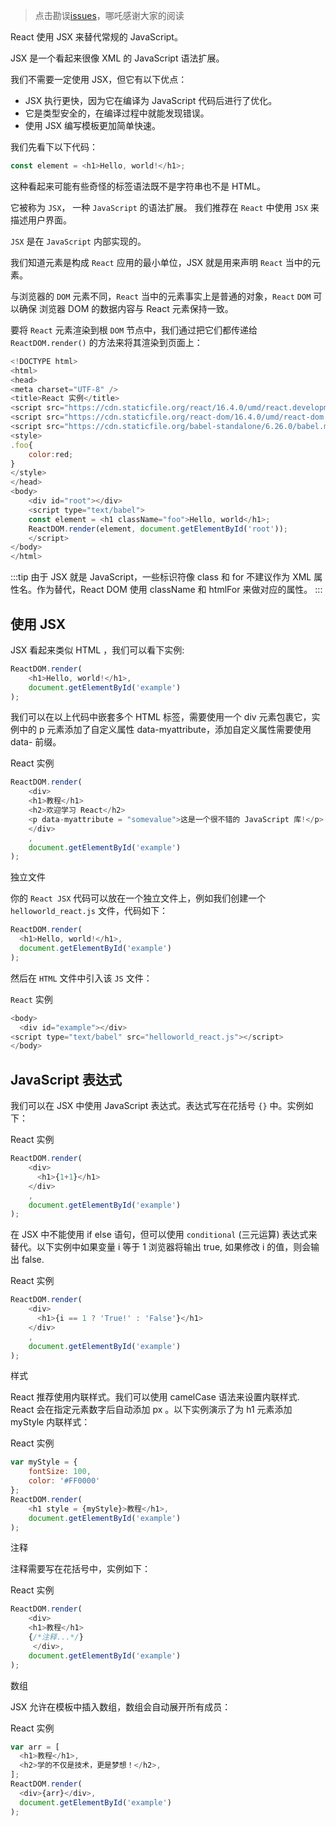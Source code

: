 > 点击勘误[issues](https://github.com/webVueBlog/learn-React/issues)，哪吒感谢大家的阅读

React 使用 JSX 来替代常规的 JavaScript。

JSX 是一个看起来很像 XML 的 JavaScript 语法扩展。

我们不需要一定使用 JSX，但它有以下优点：

- JSX 执行更快，因为它在编译为 JavaScript 代码后进行了优化。
- 它是类型安全的，在编译过程中就能发现错误。
- 使用 JSX 编写模板更加简单快速。

我们先看下以下代码：

```js
const element = <h1>Hello, world!</h1>;
```

这种看起来可能有些奇怪的标签语法既不是字符串也不是 HTML。

它被称为 `JSX`， 一种 `JavaScript` 的语法扩展。 我们推荐在 `React` 中使用 `JSX` 来描述用户界面。

`JSX` 是在 `JavaScript` 内部实现的。

我们知道元素是构成 `React` 应用的最小单位，JSX 就是用来声明 `React` 当中的元素。

与浏览器的 `DOM` 元素不同，`React` 当中的元素事实上是普通的对象，`React` `DOM` 可以确保 浏览器 DOM 的数据内容与 React 元素保持一致。

要将 `React` 元素渲染到根 `DOM` 节点中，我们通过把它们都传递给 `ReactDOM.render()` 的方法来将其渲染到页面上：

```js
<!DOCTYPE html>
<html>
<head>
<meta charset="UTF-8" />
<title>React 实例</title>
<script src="https://cdn.staticfile.org/react/16.4.0/umd/react.development.js"></script>
<script src="https://cdn.staticfile.org/react-dom/16.4.0/umd/react-dom.development.js"></script>
<script src="https://cdn.staticfile.org/babel-standalone/6.26.0/babel.min.js"></script>
<style>
.foo{
	color:red;
}
</style>
</head>
<body>
	<div id="root"></div>
	<script type="text/babel">
	const element = <h1 className="foo">Hello, world</h1>;
	ReactDOM.render(element, document.getElementById('root'));
	</script>
</body>
</html>
```

:::tip
由于 JSX 就是 JavaScript，一些标识符像 class 和 for 不建议作为 XML 属性名。作为替代，React DOM 使用 className 和 htmlFor 来做对应的属性。
:::

## 使用 JSX

JSX 看起来类似 HTML ，我们可以看下实例:

```js
ReactDOM.render(
    <h1>Hello, world!</h1>,
    document.getElementById('example')
);
```

我们可以在以上代码中嵌套多个 HTML 标签，需要使用一个 div 元素包裹它，实例中的 p 元素添加了自定义属性 data-myattribute，添加自定义属性需要使用 data- 前缀。

React 实例

```js
ReactDOM.render(
    <div>
    <h1>教程</h1>
    <h2>欢迎学习 React</h2>
    <p data-myattribute = "somevalue">这是一个很不错的 JavaScript 库!</p>
    </div>
    ,
    document.getElementById('example')
);
```

独立文件

你的 `React JSX` 代码可以放在一个独立文件上，例如我们创建一个 `helloworld_react.js` 文件，代码如下：

```js
ReactDOM.render(
  <h1>Hello, world!</h1>,
  document.getElementById('example')
);
```

然后在 `HTML` 文件中引入该 `JS` 文件：

`React` 实例

```js
<body>
  <div id="example"></div>
<script type="text/babel" src="helloworld_react.js"></script>
</body>
```

## JavaScript 表达式

我们可以在 JSX 中使用 JavaScript 表达式。表达式写在花括号 `{}` 中。实例如下：

React 实例

```js
ReactDOM.render(
    <div>
      <h1>{1+1}</h1>
    </div>
    ,
    document.getElementById('example')
);
```

在 JSX 中不能使用 if else 语句，但可以使用 `conditional` (三元运算) 表达式来替代。以下实例中如果变量 i 等于 1 浏览器将输出 true, 如果修改 i 的值，则会输出 false.

React 实例

```js
ReactDOM.render(
    <div>
      <h1>{i == 1 ? 'True!' : 'False'}</h1>
    </div>
    ,
    document.getElementById('example')
);
```

样式

React 推荐使用内联样式。我们可以使用 camelCase 语法来设置内联样式. React 会在指定元素数字后自动添加 px 。以下实例演示了为 h1 元素添加 myStyle 内联样式：

React 实例

```js
var myStyle = {
    fontSize: 100,
    color: '#FF0000'
};
ReactDOM.render(
    <h1 style = {myStyle}>教程</h1>,
    document.getElementById('example')
);
```

注释

注释需要写在花括号中，实例如下：

React 实例

```js
ReactDOM.render(
    <div>
    <h1>教程</h1>
    {/*注释...*/}
     </div>,
    document.getElementById('example')
);
```

数组

JSX 允许在模板中插入数组，数组会自动展开所有成员：

React 实例

```js
var arr = [
  <h1>教程</h1>,
  <h2>学的不仅是技术，更是梦想！</h2>,
];
ReactDOM.render(
  <div>{arr}</div>,
  document.getElementById('example')
);
```

